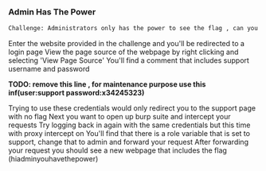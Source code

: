 ### Admin Has The Power

```html
Challenge: Administrators only has the power to see the flag , can you be one ?
```

Enter the website provided in the challenge and you'll be redirected to a login page
View the page source of the webpage by right clicking and selecting 'View Page Source'
You'll find a comment that includes support username and password 

 **TODO: remove this line ,  for maintenance purpose use this inf(user:support password:x34245323)**

Trying to use these credentials would only redirect you to the support page with no flag
Next you want to open up burp suite and intercept your requests
Try logging back in again with the same credentials but this time with proxy intercept on
You'll find that there is a role variable that is set to support, change that to admin and forward your request
After forwarding your request you should see a new webpage that includes the flag (hiadminyouhavethepower)

